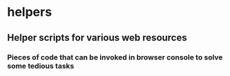 # helpers
## Helper scripts for various web resources
### Pieces of code that can be invoked in browser console to solve some tedious tasks
